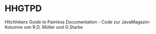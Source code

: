 # HHGTPD
Hitchhikers Guide to Painless Documentation - Code zur JavaMagazin-Kolumne von R.D. Müller und G.Starke
